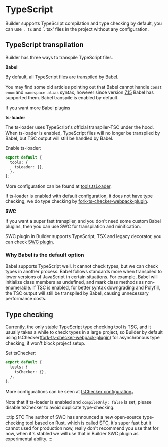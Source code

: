 # TypeScript

Builder supports TypeScript compilation and type checking by default, you can use `. ts` and `. tsx' files in the project without any configuration.

## TypeScript transpilation

Builder has three ways to transpile TypeScript files.

**Babel**

By default, all TypeScript files are transpiled by Babel.

You may find some old articles pointing out that Babel cannot handle `const enum` and `namespace alias` syntax, however since version [7.15](https://babeljs.io/blog/2021/07/26/7.15.0) Babel has supported them. Babel transpile is enabled by default.

If you want more Babel plugins

**ts-loader**

The ts-loader uses TypeScript's official transpiler-TSC under the hood. When ts-loader is enabled, TypeScript files will no longer be transpiled by Babel, but TSC output will still be handled by Babel.

Enable ts-loader:

```typescript
export default {
  tools: {
    tsLoader: {},
  },
};
```

More configuration can be found at [tools.tsLoader](/zh/api/config-tools.html#tools-tsloader).

If ts-loader is enabled with default configuration, it does not have type checking, we do type checking by [fork-ts-checker-webpack-plugin](https://github.com/TypeStrong/fork-ts-checker-webpack-plugin).

**SWC**

If you want a super fast transpiler, and you don't need some custom Babel plugins, then you can use SWC for transpilation and minification.

SWC plugin in Builder supports TypeScript, TSX and legacy decorator, you can check [SWC plugin](/zh/plugins/plugin-swc.html).

### Why Babel is the default option

Babel supports TypeScript well. It cannot check types, but we can check types in another process. Babel follows standards more when transpiled to lower versions of JavaScript in certain situations. For example, Babel will initialize class members as undefined, and mark class methods as non-enumerable. If TSC is enabled, for better syntax downgrading and Polyfill, the TSC output will still be transpiled by Babel, causing unnecessary performance costs.

## Type checking

Currently, the only stable TypeScript type checking tool is TSC, and it usually takes a while to check types in a large project, so Builder by default using tsChecker([fork-ts-checker-webpack-plugin](https://github.com/TypeStrong/fork-ts-checker-webpack-plugin)) for asynchronous type checking, it won't block project setup.

Set tsChecker:

```typescript
export default {
  tools: {
    tsChecker: {},
  },
};
```

More configurations can be seen at [tsChecker configuration](/zh/api/config-tools.html#tools-tschecker)。

Note that if ts-loader is enabled and `compileOnly: false` is set, please disable tsChecker to avoid duplicate type-checking.

:::tip STC
The author of SWC has announced a new open-source type-checking tool based on Rust, which is called [STC](https://github.com/dudykr/stc), it's super fast but it cannot used for production now, really don't recommend you use that for now, when it's stabled we will use that in Builder SWC plugin as experimental ability.
:::
